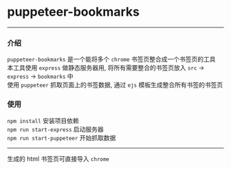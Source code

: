 # puppeteer-bookmarks

********

### 介绍 <br>

`puppeteer-bookmarks` 是一个能将多个 `chrome` 书签页整合成一个书签页的工具 <br>
本工具使用 `express` 做静态服务器用, 将所有需要整合的书签页放入 `src` -> `express` -> `bookmarks` 中 <br>
使用 `puppeteer` 抓取页面上的书签数据, 通过 `ejs` 模板生成整合所有书签的书签页

### 使用 <br>

`npm install` 安装项目依赖 <br>
`npm run start-express` 启动服务器 <br>
`npm run start-puppeteer` 开始抓取数据

********

生成的 html 书签页可直接导入 `chrome`
